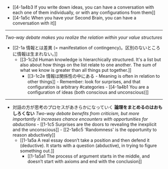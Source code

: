 - [[4-1a4b3 If you write down ideas, you can have a conversation with each one of them individually, or with any configurations from them]]
- [[4-1a5c When you have your Second Brain, you can have a conversation with it]]
---
*Two-way debate makes you realize the relation within your value structures*
  - [[2-1a 情報とは差異 (= manifestation of contingency)。区別のないところに情報は生まれない。]]
    - [[3-1c2d Human knowledge is hierarchically structured. It's a list but also about how things on the list relate to one another. The sum of what we know is greater than all things put together.]]
      - [[3-1c2e 情報は関係性の中にある - Meaning is often in relation to other things]]
				- Remember: look for surprises, and that configuration is arbitrary #categories
					- [[4-1a4b1 You are a configuration of ideas (both conscious and unconscious)]]
---
- 対話の方が思考のプロセスがあきらかになっていく
	**論理をまとめるのはおもしろくない**
		*Two-way debate benefits from criticism, but more importantly it increases chance encounters with opportunities for abductions*
      - [[1-1c5 Surprises are the doors to revealing the inexplicit and the unconscious]]
      - [[2-1a6c5 'Randomness' is the opportunity to reason abductively]]
    - [[1-1a5a A real essay doesn’t take a position and then defend it (deductive). It starts with a question (abductive), in trying to figure something out.]]
      - [[1-1a5a1 The process of argument starts in the middle, and doesn’t start with axioms and end with the conclusion]]
